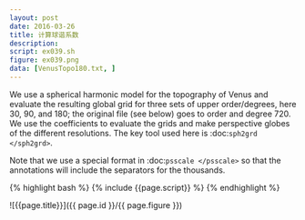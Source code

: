 ```yaml
---
layout: post
date: 2016-03-26
title: 计算球谐系数
description:
script: ex039.sh
figure: ex039.png
data: [VenusTopo180.txt, ]
---
```


We use a spherical harmonic model for the topography of Venus and evaluate
the resulting global grid for three sets of upper order/degrees, here 30,
90, and 180; the original file (see below) goes to order and degree 720.
We use the coefficients to evaluate the grids and make perspective globes
of the different resolutions.  The key tool
used here is :doc:`sph2grd </sph2grd>`.

Note that we use a special format in :doc:`psscale </psscale>` so that the
annotations will include the separators for the thousands.

{% highlight bash %}
{% include {{page.script}} %}
{% endhighlight %}

![{{page.title}}]({{ page.id }}/{{ page.figure }})
